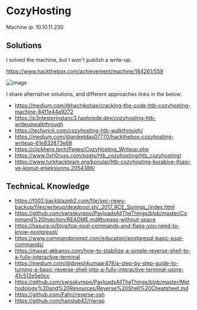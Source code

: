 # CozyHosting

Machine ip: 10.10.11.230

## Solutions
I solved the machine, but I won't publish a write-up. 

https://www.hackthebox.com/achievement/machine/184261/559

![image](https://github.com/h4md153v63n/CTFs/assets/5091265/420393c3-a795-49de-8a22-25f63674f4f4)


I share alternative solutions, and different approaches links in the below:
+ https://medium.com/@hachikohax/cracking-the-code-htb-cozyhosting-machine-84f1e44a9272
+ https://p3ntesterinstanc3.hashnode.dev/cozyhosting-htb-writeupwalkthrough
+ https://techyrick.com/cozyhosting-htb-walkthrough/
+ https://medium.com/@aniketdas07770/hackthebox-cozyhosting-writeup-61e832873e68
+ https://clickhere.tech/Pages/CozyHosting_Writeup.php
+ https://www.0xh0russ.com/posts/htb_cozyhosting/htb_cozyhosting/
+ https://www.turkhackteam.org/konular/htb-cozyhosting-kurabiye-ifsasi-ve-komut-enjeksiyonu.2054386/


## TechnicaL Knowledge
+ https://f002.backblazeb2.com/file/sec-news-backup/files/writeup/deadpool.sh/_2017_RCE_Springs_/index.html
+ https://github.com/swisskyrepo/PayloadsAllTheThings/blob/master/Command%20Injection/README.md#bypass-without-space
+ https://hasura.io/blog/top-psql-commands-and-flags-you-need-to-know-postgresql/
+ https://www.commandprompt.com/education/postgresql-basic-psql-commands/
+ https://maxat-akbanov.com/how-to-stabilize-a-simple-reverse-shell-to-a-fully-interactive-terminal
+ https://medium.com/@dineshkumaar478/a-step-by-step-guide-to-turning-a-basic-reverse-shell-into-a-fully-interactive-terminal-using-41c512e5e0cc
+ https://github.com/swisskyrepo/PayloadsAllTheThings/blob/master/Methodology%20and%20Resources/Reverse%20Shell%20Cheatsheet.md
+ https://github.com/Fahrj/reverse-ssh
+ https://github.com/hanslub42/rlwrap
